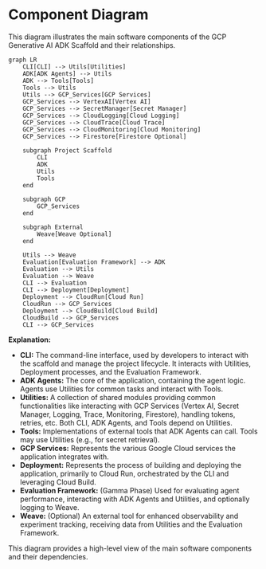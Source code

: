 # Component Diagram

This diagram illustrates the main software components of the GCP Generative AI ADK Scaffold and their relationships.

```mermaid
graph LR
    CLI[CLI] --> Utils[Utilities]
    ADK[ADK Agents] --> Utils
    ADK --> Tools[Tools]
    Tools --> Utils
    Utils --> GCP_Services[GCP Services]
    GCP_Services --> VertexAI[Vertex AI]
    GCP_Services --> SecretManager[Secret Manager]
    GCP_Services --> CloudLogging[Cloud Logging]
    GCP_Services --> CloudTrace[Cloud Trace]
    GCP_Services --> CloudMonitoring[Cloud Monitoring]
    GCP_Services --> Firestore[Firestore Optional]

    subgraph Project Scaffold
        CLI
        ADK
        Utils
        Tools
    end

    subgraph GCP
        GCP_Services
    end

    subgraph External
        Weave[Weave Optional]
    end

    Utils --> Weave
    Evaluation[Evaluation Framework] --> ADK
    Evaluation --> Utils
    Evaluation --> Weave
    CLI --> Evaluation
    CLI --> Deployment[Deployment]
    Deployment --> CloudRun[Cloud Run]
    CloudRun --> GCP_Services
    Deployment --> CloudBuild[Cloud Build]
    CloudBuild --> GCP_Services
    CLI --> GCP_Services
```

**Explanation:**

*   **CLI:** The command-line interface, used by developers to interact with the scaffold and manage the project lifecycle. It interacts with Utilities, Deployment processes, and the Evaluation Framework.
*   **ADK Agents:** The core of the application, containing the agent logic. Agents use Utilities for common tasks and interact with Tools.
*   **Utilities:** A collection of shared modules providing common functionalities like interacting with GCP Services (Vertex AI, Secret Manager, Logging, Trace, Monitoring, Firestore), handling tokens, retries, etc. Both CLI, ADK Agents, and Tools depend on Utilities.
*   **Tools:** Implementations of external tools that ADK Agents can call. Tools may use Utilities (e.g., for secret retrieval).
*   **GCP Services:** Represents the various Google Cloud services the application integrates with.
*   **Deployment:** Represents the process of building and deploying the application, primarily to Cloud Run, orchestrated by the CLI and leveraging Cloud Build.
*   **Evaluation Framework:** (Gamma Phase) Used for evaluating agent performance, interacting with ADK Agents and Utilities, and optionally logging to Weave.
*   **Weave:** (Optional) An external tool for enhanced observability and experiment tracking, receiving data from Utilities and the Evaluation Framework.

This diagram provides a high-level view of the main software components and their dependencies.
